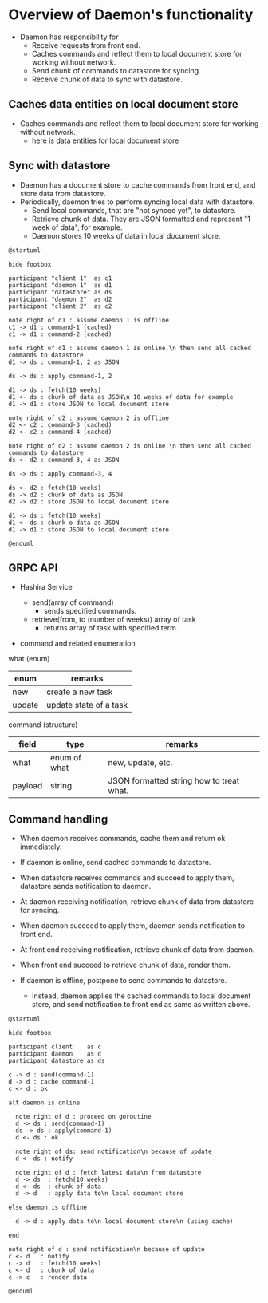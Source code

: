 # Overview of Daemon's functionality

- Daemon has responsibility for
  - Receive requests from front end.
  - Caches commands and reflect them to local document store for working without network.
  - Send chunk of commands to datastore for syncing.
  - Receive chunk of data to sync with datastore.

## Caches data entities on local document store

- Caches commands and reflect them to local document store for working without network.
  - [here](./entity.md) is data entities for local document store

## Sync with datastore

- Daemon has a document store to cache commands from front end, and store data from datastore.
- Periodically, daemon tries to perform syncing local data with datastore.
  - Send local commands, that are "not synced yet", to datastore.
  - Retrieve chunk of data. They are JSON formatted and represent "1 week of data", for example.
  - Daemon stores 10 weeks of data in local document store.

```plantuml
@startuml

hide footbox

participant "client 1"  as c1
participant "daemon 1"  as d1
participant "datastore" as ds
participant "daemon 2"  as d2
participant "client 2"  as c2

note right of d1 : assume daemon 1 is offline
c1 -> d1 : command-1 (cached)
c1 -> d1 : command-2 (cached)

note right of d1 : assume daemon 1 is online,\n then send all cached commands to datastore
d1 -> ds : command-1, 2 as JSON

ds -> ds : apply command-1, 2

d1 -> ds : fetch(10 weeks)
d1 <- ds : chunk of data as JSON\n 10 weeks of data for example
d1 -> d1 : store JSON to local document store

note right of d2 : assume daemon 2 is offline
d2 <- c2 : command-3 (cached)
d2 <- c2 : command-4 (cached)

note right of d2 : assume daemon 2 is online,\n then send all cached commands to datastore
ds <- d2 : command-3, 4 as JSON

ds -> ds : apply command-3, 4

ds <- d2 : fetch(10 weeks)
ds -> d2 : chunk of data as JSON
d2 -> d2 : store JSON to local document store

d1 -> ds : fetch(10 weeks)
d1 <- ds : chunk o data as JSON
d1 -> d1 : store JSON to local document store

@enduml
```

## GRPC API

- Hashira Service
  - send(array of command)
    - sends specified commands.
  - retrieve(from, to (number of weeks)) array of task
    - returns array of task with specified term.

- command and related enumeration

what (enum)

| enum   | remarks                |
| ------ | ---------------------- |
| new    | create a new task      |
| update | update state of a task |

command (structure)

| field   | type         | remarks                                  |
| ------- | ------------ | ---------------------------------------- |
| what    | enum of what | new, update, etc.                        |
| payload | string       | JSON formatted string how to treat what. |

## Command handling

- When daemon receives commands, cache them and return ok immediately.
- If daemon is online, send cached commands to datastore.
- When datastore receives commands and succeed to apply them, datastore sends notification to daemon.
- At daemon receiving notification, retrieve chunk of data from datastore for syncing.
- When daemon succeed to apply them, daemon sends notification to front end.
- At front end receiving notification, retrieve chunk of data from daemon.
- When front end succeed to retrieve chunk of data, render them.

- If daemon is offline, postpone to send commands to datastore.
  - Instead, daemon applies the cached commands to local document store,
    and send notification to front end as same as written above.

```plantuml
@startuml

hide footbox

participant client    as c
participant daemon    as d
participant datastore as ds

c -> d : send(command-1)
d -> d : cache command-1
c <- d : ok

alt daemon is online

  note right of d : proceed on goroutine
  d -> ds : send(command-1)
  ds -> ds : apply(command-1)
  d <- ds : ok
  
  note right of ds: send notification\n because of update
  d <- ds : notify
  
  note right of d : fetch latest data\n from datastore
  d -> ds  : fetch(10 weeks)
  d <- ds  : chunk of data
  d -> d   : apply data to\n local document store

else daemon is offline

  d -> d : apply data to\n local document store\n (using cache)

end

note right of d : send notification\n because of update
c <- d   : notify
c -> d   : fetch(10 weeks)
c <- d   : chunk of data
c -> c   : render data

@enduml
```
